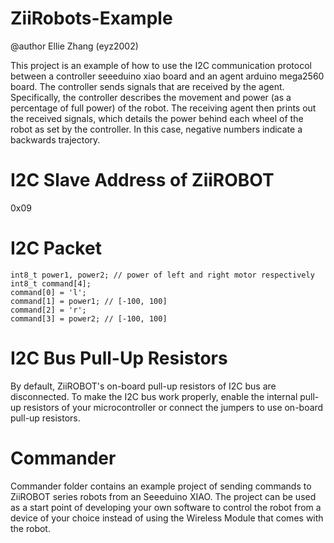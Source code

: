 # ZiiRobots-Example
@author Ellie Zhang (eyz2002)

This project is an example of how to use the I2C communication protocol between a controller seeeduino xiao board and an agent arduino mega2560 board.
The controller sends signals that are received by the agent. Specifically, the controller describes the movement and power (as a percentage of full power) of the robot.
The receiving agent then prints out the received signals, which details the power behind each wheel of the robot as set by the controller. In this case, negative numbers indicate a backwards trajectory. 

# I2C Slave Address of ZiiROBOT
0x09
# I2C Packet
```
int8_t power1, power2; // power of left and right motor respectively
int8_t command[4];
command[0] = 'l';
command[1] = power1; // [-100, 100]
command[2] = 'r';
command[3] = power2; // [-100, 100]
```
# I2C Bus Pull-Up Resistors
By default, ZiiROBOT's on-board pull-up resistors of I2C bus are disconnected. To make the I2C bus work properly, enable the internal pull-up resistors of your microcontroller or connect the jumpers to use on-board pull-up resistors.
# Commander
Commander folder contains an example project of sending commands to ZiiROBOT series robots from an Seeeduino XIAO. The project can be used as a start point of developing your own software to control the robot from a device of your choice instead of using the Wireless Module that comes with the robot. 